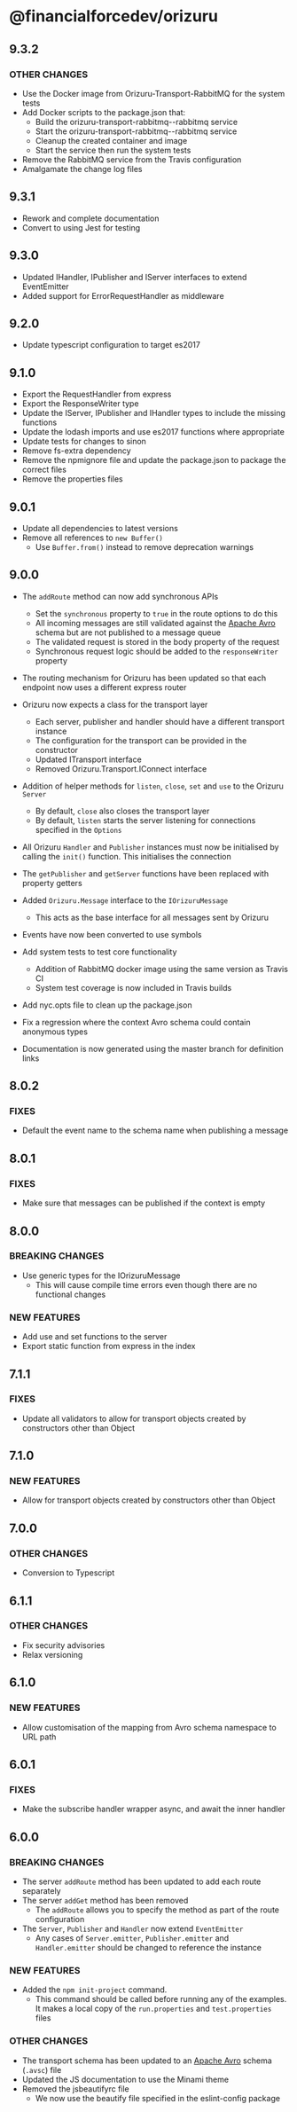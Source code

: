 # @financialforcedev/orizuru

## 9.3.2

### OTHER CHANGES

- Use the Docker image from Orizuru-Transport-RabbitMQ for the system tests
- Add Docker scripts to the package.json that:
  - Build the orizuru-transport-rabbitmq--rabbitmq service
  - Start the orizuru-transport-rabbitmq--rabbitmq service
  - Cleanup the created container and image
  - Start the service then run the system tests
- Remove the RabbitMQ service from the Travis configuration
- Amalgamate the change log files

## 9.3.1

- Rework and complete documentation
- Convert to using Jest for testing

## 9.3.0

- Updated IHandler, IPublisher and IServer interfaces to extend EventEmitter
- Added support for ErrorRequestHandler as middleware

## 9.2.0

- Update typescript configuration to target es2017

## 9.1.0

- Export the RequestHandler from express
- Export the ResponseWriter type
- Update the IServer, IPublisher and IHandler types to include the missing functions
- Update the lodash imports and use es2017 functions where appropriate
- Update tests for changes to sinon
- Remove fs-extra dependency
- Remove the npmignore file and update the package.json to package the correct files
- Remove the properties files

## 9.0.1

- Update all dependencies to latest versions
- Remove all references to `new Buffer()`
  - Use `Buffer.from()` instead to remove deprecation warnings

## 9.0.0

- The `addRoute` method can now add synchronous APIs
  - Set the `synchronous` property to `true` in the route options to do this
  - All incoming messages are still validated against the [Apache Avro](https://avro.apache.org/docs/current/) schema but are not published to a message queue
  - The validated request is stored in the body property of the request
  - Synchronous request logic should be added to the `responseWriter` property
- The routing mechanism for Orizuru has been updated so that each endpoint now uses a different express router
- Orizuru now expects a class for the transport layer
  - Each server, publisher and handler should have a different transport instance
  - The configuration for the transport can be provided in the constructor
  - Updated ITransport interface
  - Removed Orizuru.Transport.IConnect interface
- Addition of helper methods for `listen`, `close`, `set` and `use` to the Orizuru `Server`
  - By default, `close` also closes the transport layer
  - By default, `listen` starts the server listening for connections specified in the `Options`
- All Orizuru `Handler` and `Publisher` instances must now be initialised by calling the `init()` function. This initialises the connection
- The `getPublisher` and `getServer` functions have been replaced with property getters
- Added `Orizuru.Message` interface to the `IOrizuruMessage`
  - This acts as the base interface for all messages sent by Orizuru

- Events have now been converted to use symbols
- Add system tests to test core functionality
  - Addition of RabbitMQ docker image using the same version as Travis CI
  - System test coverage is now included in Travis builds
- Add nyc.opts file to clean up the package.json

- Fix a regression where the context Avro schema could contain anonymous types
- Documentation is now generated using the master branch for definition links

## 8.0.2

### FIXES

- Default the event name to the schema name when publishing a message

## 8.0.1

### FIXES

- Make sure that messages can be published if the context is empty

## 8.0.0

### BREAKING CHANGES

- Use generic types for the IOrizuruMessage
  - This will cause compile time errors even though there are no functional changes

### NEW FEATURES

- Add use and set functions to the server
- Export static function from express in the index

## 7.1.1

### FIXES

- Update all validators to allow for transport objects created by constructors other than Object

## 7.1.0

### NEW FEATURES

- Allow for transport objects created by constructors other than Object

## 7.0.0

### OTHER CHANGES

- Conversion to Typescript

## 6.1.1

### OTHER CHANGES

- Fix security advisories
- Relax versioning

## 6.1.0

### NEW FEATURES

- Allow customisation of the mapping from Avro schema namespace to URL path

## 6.0.1

### FIXES

- Make the subscribe handler wrapper async, and await the inner handler

## 6.0.0

### BREAKING CHANGES

- The server `addRoute` method has been updated to add each route separately
- The server `addGet` method has been removed
  - The `addRoute` allows you to specify the method as part of the route configuration
- The `Server`, `Publisher` and `Handler` now extend `EventEmitter`
  - Any cases of `Server.emitter`, `Publisher.emitter` and `Handler.emitter` should be changed to reference the instance

### NEW FEATURES

- Added the `npm init-project` command.
  - This command should be called before running any of the examples. It makes a local copy of the `run.properties` and `test.properties` files

### OTHER CHANGES

- The transport schema has been updated to an [Apache Avro](https://avro.apache.org/docs/current/) schema (`.avsc`) file
- Updated the JS documentation to use the Minami theme
- Removed the jsbeautifyrc file
  - We now use the beautify file specified in the eslint-config package
